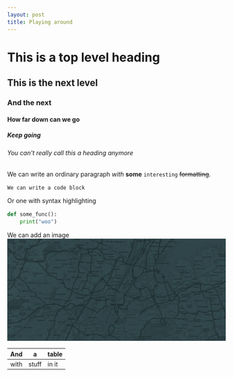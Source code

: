 ```yaml
---
layout: post
title: Playing around
---
```


# This is a top level heading
## This is the next level
### And the next
#### How far down can we go
##### Keep going
###### You can't really call this a heading anymore

We can write an ordinary paragraph *with* **some** `interesting` ~~formatting~~. 

```
We can write a code block
```

Or one with syntax highlighting
```.py
def some_func():
    print("woo")
```

We can add an image
![Something](/static/img/placeholder.jpg "Hover text!")

And | a | table
----|---|------
with|stuff|in it
